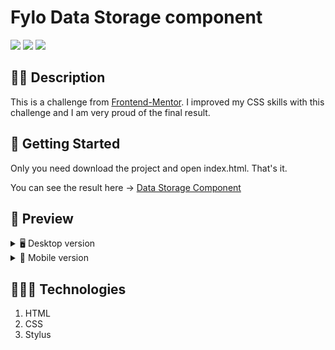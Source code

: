 # Fylo Data Storage component
![](https://img.shields.io/github/license/alexcamachogz/Fylo-data-storage-component?style=for-the-badge)
![](https://img.shields.io/github/stars/alexcamachogz/Fylo-data-storage-component?style=for-the-badge)
![](https://img.shields.io/github/forks/alexcamachogz/Fylo-data-storage-component?style=for-the-badge)

## ✍🏻 Description
This is a challenge from [Frontend-Mentor](https://www.frontendmentor.io/). I improved my CSS skills with this challenge and I am very proud of the final result.

## 🚀 Getting Started
Only you need download the project and open index.html. That's it.

You can see the result here → [Data Storage Component](https://alexcamachogz.github.io/Fylo-data-storage-component/)

## 🎨 Preview
<details>
    <summary>🖥 Desktop version</summary>

![](./images/View/Desktop.png)
</details>

<details>
    <summary>📱 Mobile version</summary>

![](./images/View/Mobile.png)
</details>

## 👩🏻‍💻 Technologies
1. HTML
2. CSS
3. Stylus
